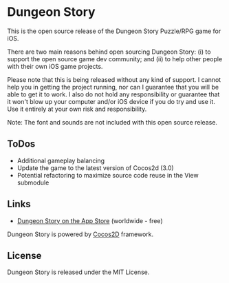 Dungeon Story
================

This is the open source release of the Dungeon Story Puzzle/RPG game for iOS.

There are two main reasons behind open sourcing Dungeon Story: (i) to support
the open source game dev community; and (ii) to help other people with their
own iOS game projects.

Please note that this is being released without any kind of support. I cannot
help you in getting the project running, nor can I guarantee that you will be
able to get it to work. I also do not hold any responsibility or guarantee that
it won't blow up your computer and/or iOS device if you do try and use it. Use
it entirely at your own risk and responsibility.

Note: The font and sounds are not included with this open source release.

## ToDos

* Additional gameplay balancing
* Update the game to the latest version of Cocos2d (3.0)
* Potential refactoring to maximize source code reuse in the View submodule

## Links

* [Dungeon Story on the App Store][1] (worldwide - free)

Dungeon Story is powered by [Cocos2D][2] framework.

[1]: https://itunes.apple.com/us/app/dungeon-story/id560744147?mt=8
[2]: http://www.cocos2d-iphone.org/

## License

Dungeon Story is released under the MIT License.
